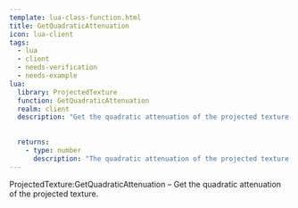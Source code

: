 ```yaml
---
template: lua-class-function.html
title: GetQuadraticAttenuation
icon: lua-client
tags:
  - lua
  - client
  - needs-verification
  - needs-example
lua:
  library: ProjectedTexture
  function: GetQuadraticAttenuation
  realm: client
  description: "Get the quadratic attenuation of the projected texture."
  
  
  returns:
    - type: number
      description: "The quadratic attenuation of the projected texture."
---
```


<div class="lua__search__keywords">
ProjectedTexture:GetQuadraticAttenuation &#x2013; Get the quadratic attenuation of the projected texture.
</div>
